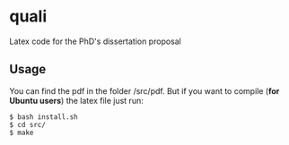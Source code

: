 # quali
Latex code for the PhD's dissertation proposal

## Usage

You can find the pdf in the folder /src/pdf. But if you want to compile (**for Ubuntu users**) the latex file just run:

```
$ bash install.sh 
$ cd src/
$ make
```

